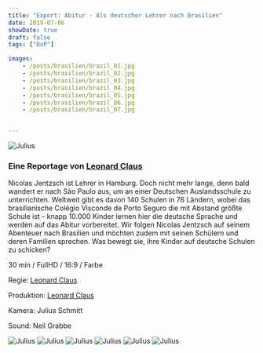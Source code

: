```yaml
---
title: "Export: Abitur - Als deutscher Lehrer nach Brasilien"
date: 2019-07-06
showDate: true
draft: false
tags: ["DoP"]

images:
    - /posts/brasilien/brazil_01.jpg
    - /posts/brasilien/brazil_02.jpg
    - /posts/brasilien/brazil_03.jpg
    - /posts/brasilien/brazil_04.jpg
    - /posts/brasilien/brazil_05.jpg
    - /posts/brasilien/brazil_06.jpg
    - /posts/brasilien/brazil_07.jpg


---
```


![Julius](/posts/brasilien/brazil_05.jpg)

### Eine Reportage von <a href="www.leonardclaus.de" target="_blank">Leonard Claus</a>

Nicolas Jentzsch ist Lehrer in Hamburg. Doch nicht mehr lange, denn bald wandert er nach São Paulo aus, um an einer Deutschen Auslandsschule zu unterrichten. 
Weltweit gibt es davon 140 Schulen in 76 Ländern, wobei das brasilianische Colégio Visconde de Porto Seguro  die mit Abstand größte Schule ist - knapp 10.000 Kinder lernen hier die deutsche Sprache und werden auf das Abitur vorbereitet.
Wir folgen Nicolas Jentzsch auf seinem Abenteuer nach Brasilien und möchten zudem mit seinen Schülern und deren Familien sprechen. Was bewegt sie, ihre Kinder auf deutsche Schulen zu schicken?

30 min / FullHD / 16:9 / Farbe

Regie:
<a href="www.leonardclaus.de" target="_blank">Leonard Claus</a>

Produktion:
<a href="www.leonardclaus.de" target="_blank">Leonard Claus</a>

Kamera:
Julius Schmitt

Sound:
Neil Grabbe


![Julius](/posts/brasilien/brazil_01.jpg)
![Julius](/posts/brasilien/brazil_02.jpg)
![Julius](/posts/brasilien/brazil_03.jpg)
![Julius](/posts/brasilien/brazil_04.jpg)
![Julius](/posts/brasilien/brazil_06.jpg)
![Julius](/posts/brasilien/brazil_07.jpg)

